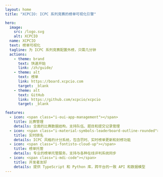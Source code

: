 ```yaml
---
layout: home
title: "XCPCIO: ICPC 系列竞赛的榜单可视化引擎"

hero:
  image:
    src: /logo.svg
    alt: XCPCIO
  name: XCPCIO
  text: 榜单可视化
  tagline: 为 ICPC 系列竞赛配置外榜，只需几分钟
  actions:
    - theme: brand
      text: 快速开始
      link: /zh/guide/
    - theme: alt
      text: 榜单
      link: https://board.xcpcio.com
      target: _blank
    - theme: alt
      text: GitHub
      link: https://github.com/xcpcio/xcpcio
      target: _blank

features:
  - icon: <span class="i-oui-app-management"></span>
    title: 比赛管理
    details: 全面的比赛数据结构，支持队伍、题目和提交记录管理
  - icon: <span class="i-material-symbols-leaderboard-outline-rounded"></span>
    title: 实时排名
    details: ICPC 风格的计分系统，包含罚时、实时榜单更新和封榜功能
  - icon: <span class="i-fontisto-cloud-up"></span>
    title: 榜单托管
    details: 专业的榜单托管服务，支持与各种在线评判系统同步
  - icon: <span class="i-mdi-code"></span>
    title: 开发者友好
    details: 提供 TypeScript 和 Python 库，跨平台的一致 API 和数据模型
---
```


